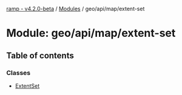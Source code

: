 [ramp - v4.2.0-beta](../README.md) / [Modules](../modules.md) / geo/api/map/extent-set

# Module: geo/api/map/extent-set

## Table of contents

### Classes

- [ExtentSet](../classes/geo_api_map_extent_set.ExtentSet.md)
